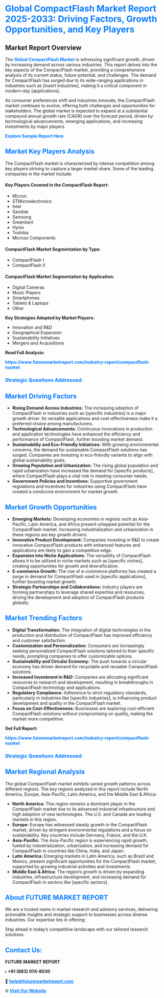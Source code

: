<h1 style="color: #007BFF;">Global CompactFlash Market Report 2025-2033: Driving Factors, Growth Opportunities, and Key Players</h1>

<section id="overview">
<h2>Market Report Overview</h2>
<p>The <a href="https://www.futuremarketreport.com/industry-report/compactflash-market" style="color: #007BFF; text-decoration: none;"><strong>Global CompactFlash Market</strong></a> is witnessing significant growth, driven by increasing demand across various industries. This report delves into the key aspects of the CompactFlash market, providing a comprehensive analysis of its current status, future potential, and challenges. The demand for CompactFlash has surged due to its wide-ranging applications in industries such as [insert industries], making it a critical component in modern-day [applications].</p>
<p>As consumer preferences shift and industries innovate, the CompactFlash market continues to evolve, offering both challenges and opportunities for stakeholders. The global market is expected to expand at a substantial compound annual growth rate (CAGR) over the forecast period, driven by technological advancements, emerging applications, and increasing investments by major players.</p>
</section>

<section id="overview">
<p><a href="https://www.futuremarketreport.com/request-sample/reportId=76091" style="color: #007BFF; text-decoration: none;"><strong>Explore Sample Report Here</strong></a></p>
</section>

<section id="key-players">
<h2 style="color: #007BFF;">Market Key Players Analysis</h2>
<p>The CompactFlash market is characterized by intense competition among key players striving to capture a larger market share. Some of the leading companies in the market include:</p>
<h4>Key Players Covered in the CompactFlash Report:</h4>
<ul><li>Micron</li><li>STMicroelectronics</li><li>Intel</li><li>Sandisk</li><li>Samsung</li><li>Greenliant</li><li>Hynix</li><li>Toshiba</li><li>Micross Components</li></ul>
<h4>CompactFlash Market Segmentation by Type:</h4>
<ul><li>CompactFlash I</li><li>CompactFlash II</li></ul>

<h4>CompactFlash Market Segmentation by Application:</h4>
<ul><li>Digital Cameras</li><li>Music Players</li><li>Smartphones</li><li>Tablets &amp; Laptops</li><li>Other</li></ul>
<p><strong>Key Strategies Adopted by Market Players:</strong></p>
<ul>
<li>Innovation and R&D</li>
<li>Geographical Expansion</li>
<li>Sustainability Initiatives</li>
<li>Mergers and Acquisitions</li>
</ul>
</section>

<section>
<p><strong>Read Full Analysis: </strong></p><a href="https://www.futuremarketreport.com/industry-report/compactflash-market" style="color: #007BFF; text-decoration: none;"><strong>https://www.futuremarketreport.com/industry-report/compactflash-market</strong></a>
<h3 style="color: #007BFF;">Strategic Questions Addressed:</h3>
</section>

<section id="driving-factors">
<h2 style="color: #007BFF;">Market Driving Factors</h2>
<ul>
<li><strong>Rising Demand Across Industries:</strong> The increasing adoption of CompactFlash in industries such as [specific industries] is a major growth driver. Its versatile applications and cost-effectiveness make it a preferred choice among manufacturers.</li>
<li><strong>Technological Advancements:</strong> Continuous innovations in production and application technologies have enhanced the efficiency and performance of CompactFlash, further boosting market demand.</li>
<li><strong>Sustainability and Eco-Friendly Initiatives:</strong> With growing environmental concerns, the demand for sustainable CompactFlash solutions has surged. Companies are investing in eco-friendly variants to align with global sustainability goals.</li>
<li><strong>Growing Population and Urbanization:</strong> The rising global population and rapid urbanization have increased the demand for [specific products], where CompactFlash plays a vital role in meeting consumer needs.</li>
<li><strong>Government Policies and Incentives:</strong> Supportive government regulations and incentives for industries using CompactFlash have created a conducive environment for market growth.</li>
</ul>
</section>

<section id="growth-opportunities">
<h2 style="color: #007BFF;">Market Growth Opportunities</h2>
<ul>
<li><strong>Emerging Markets:</strong> Developing economies in regions such as Asia-Pacific, Latin America, and Africa present untapped potential for the CompactFlash market. Increasing industrialization and urbanization in these regions are key growth drivers.</li>
<li><strong>Innovative Product Development:</strong> Companies investing in R&D to create innovative CompactFlash products with enhanced features and applications are likely to gain a competitive edge.</li>
<li><strong>Expansion into Niche Applications:</strong> The versatility of CompactFlash allows it to be utilized in niche markets such as [specific niches], creating opportunities for growth and diversification.</li>
<li><strong>E-commerce Growth:</strong> The rise of e-commerce platforms has created a surge in demand for CompactFlash used in [specific applications], further boosting market growth.</li>
<li><strong>Strategic Partnerships and Collaborations:</strong> Industry players are forming partnerships to leverage shared expertise and resources, driving the development and adoption of CompactFlash products globally.</li>
</ul>
</section>

<section id="trending-factors">
<h2 style="color: #007BFF;">Market Trending Factors</h2>
<ul>
<li><strong>Digital Transformation:</strong> The integration of digital technologies in the production and distribution of CompactFlash has improved efficiency and customer satisfaction.</li>
<li><strong>Customization and Personalization:</strong> Consumers are increasingly seeking personalized CompactFlash solutions tailored to their specific needs, prompting companies to offer customizable options.</li>
<li><strong>Sustainability and Circular Economy:</strong> The push towards a circular economy has driven demand for recyclable and reusable CompactFlash solutions.</li>
<li><strong>Increased Investment in R&D:</strong> Companies are allocating significant resources to research and development, resulting in breakthroughs in CompactFlash technology and applications.</li>
<li><strong>Regulatory Compliance:</strong> Adherence to strict regulatory standards, particularly in industries like [specific industries], is influencing product development and quality in the CompactFlash market.</li>
<li><strong>Focus on Cost-Effectiveness:</strong> Businesses are exploring cost-efficient CompactFlash solutions without compromising on quality, making the market more competitive.</li>
</ul>
</section>

<section>
<p><strong>Get Full Report: </strong></p><a href="https://www.futuremarketreport.com/industry-report/compactflash-market" style="color: #007BFF; text-decoration: none;"><strong>https://www.futuremarketreport.com/industry-report/compactflash-market</strong></a>
<h3 style="color: #007BFF;">Strategic Questions Addressed:</h3>
</section>


<section id="regional-analysis">
<h2 style="color: #007BFF;">Market Regional Analysis</h2>
<p>The global CompactFlash market exhibits varied growth patterns across different regions. The key regions analyzed in this report include North America, Europe, Asia-Pacific, Latin America, and the Middle East & Africa:</p>
<ul>
<li><strong>North America:</strong> This region remains a dominant player in the CompactFlash market due to its advanced industrial infrastructure and high adoption of new technologies. The U.S. and Canada are leading markets in this region.</li>
<li><strong>Europe:</strong> Europe has witnessed steady growth in the CompactFlash market, driven by stringent environmental regulations and a focus on sustainability. Key countries include Germany, France, and the U.K.</li>
<li><strong>Asia-Pacific:</strong> The Asia-Pacific region is experiencing rapid growth, fueled by industrialization, urbanization, and increasing demand for CompactFlash in countries like China, India, and Japan.</li>
<li><strong>Latin America:</strong> Emerging markets in Latin America, such as Brazil and Mexico, present significant opportunities for the CompactFlash market, supported by growing industrial activities and investments.</li>
<li><strong>Middle East & Africa:</strong> The region’s growth is driven by expanding industries, infrastructure development, and increasing demand for CompactFlash in sectors like [specific sectors].</li>
</ul>
</section>

<footer>
<h2 style="color: #007BFF;">About FUTURE MARKET REPORT</h2>
<p>We are a trusted name in market research and advisory services, delivering actionable insights and strategic support to businesses across diverse industries. Our expertise lies in offering:</p>

<p>Stay ahead in today’s competitive landscape with our tailored research solutions.</p>

<h2 style="color: #007BFF;">Contact Us:</h2>
<p><strong>FUTURE MARKET REPORT</strong></p>
<p>📞 <strong>+91 (883) 074-8030</strong></p>
<p>📧 <strong><a href="mailto:help@futuremarketreport.com" style="color: #007BFF;">help@futuremarketreport.com</a></strong></p>
<p>🌐 <strong><a href="https://www.futuremarketreport.com/" style="color: #007BFF;">Visit Our Website</a></strong></p>
</footer>